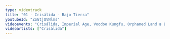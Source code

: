```yaml
---
type: videotrack
title: "01 - Crisálida - Bajo Tierra"
youtubeId: "ZSGtjQVNlms"
videoevents: "Crisálida, Imperial Age, Voodoo Kungfu, Orphaned Land в Baroeg"
videoartists: ["Crisálida"]
---
```

